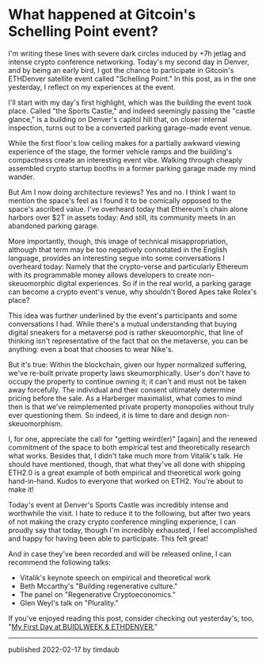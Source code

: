 # What happened at Gitcoin's Schelling Point event?

I'm writing these lines with severe dark circles induced by
+7h jetlag and intense crypto conference networking.
Today's my second day in Denver, and by being an early
bird, I got the chance to participate in Gitcoin's
ETHDenver satellite event called "Schelling Point." In this
post, as in the one yesterday, I reflect on my experiences
at the event.

I'll start with my day's first highlight, which was the
building the event took place. Called "the Sports Castle,"
and indeed seemingly passing the "castle glance," is a
building on Denver's capitol hill that, on closer internal
inspection, turns out to be a converted parking garage-made
event venue.

While the first floor's low ceiling makes for a partially
awkward viewing experience of the stage, the former vehicle
ramps and the building's compactness create an interesting
event vibe. Walking through cheaply assembled crypto
startup booths in a former parking garage made my mind
wander.

But Am I now doing architecture reviews? Yes and no. I
think I want to mention the space's feel as I found it to
be comically opposed to the space's ascribed value. I've
overheard today that Ethereum's chain alone harbors over
$2T in assets today: And still, its community meets in an
abandoned parking garage.

More importantly, though, this image of technical
misappropriation, although that term may be too negatively
connotated in the English language, provides an interesting
segue into some conversations I overheard today: Namely
that the crypto-verse and particularly Ethereum with its
programmable money allows developers to create
non-skeuomorphic digital experiences. So if in the real
world, a parking garage can become a crypto event's venue,
why shouldn't Bored Apes take Rolex's place?

This idea was further underlined by the event's
participants and some conversations I had. While there's a
mutual understanding that buying digital sneakers for a
metaverse pod is rather skeuomorphic, that line of thinking
isn't representative of the fact that on the metaverse, you
can be anything: even a boat that chooses to wear Nike's.

But it's true: Within the blockchain, given our hyper
normalized suffering, we've re-built private property laws
skeumorphically. User's don't have to occupy the property
to continue owning it; it can't and must not be taken away
forcefully. The individual and their consent ultimately
determine pricing before the sale. As a Harberger
maximalist, what comes to mind then is that we've
reimplemented private property monopolies without truly
ever questioning them. So indeed, it is time to dare and
design non-skeuomorphism.

I, for one, appreciate the call for "getting weird(er)"
[again] and the renewed commitment of the space to both
empirical test and theoretically research what works.
Besides that, I didn't take much more from Vitalik's talk.
He should have mentioned, though, that what they've all
done with shipping ETH2.0 is a great example of both
empirical and theoretical work going hand-in-hand. Kudos to
everyone that worked on ETH2. You're about to make it!

Today's event at Denver's Sports Castle was incredibly
intense and worthwhile the visit. I hate to reduce it to
the following, but after two years of not making the crazy
crypto conference mingling experience, I can proudly say
that today, though I'm incredibly exhausted, I feel
accomplished and happy for having been able to participate.
This felt great!

And in case they've been recorded and will be released
online, I can recommend the following talks:

- Vitalik's keynote speech on empirical and theoretical work
- Beth Mccarthy's "Building regenerative culture."
- The panel on "Regenerative Cryptoeconomics."
- Glen Weyl's talk on "Plurality."

If you've enjoyed reading this post, consider checking out yesterday's, too,
"[My First Day at BUIDLWEEK &
ETHDENVER.](/2022/02/16/ethdenver-buidl-week-day-one/)"

---

published 2022-02-17 by timdaub
